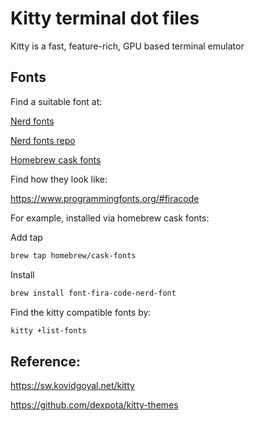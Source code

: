 # Kitty terminal dot files

Kitty is a fast, feature-rich, GPU based terminal emulator

## Fonts

Find a suitable font at:


[Nerd fonts](https://www.nerdfonts.com/)

[Nerd fonts repo](https://github.com/ryanoasis/nerd-fonts#option-3-install-script)

[Homebrew cask fonts](https://github.com/Homebrew/homebrew-cask-fonts/tree/master/Casks)

Find how they look like:

https://www.programmingfonts.org/#firacode

For example, installed via homebrew cask fonts:

Add tap

```sh
brew tap homebrew/cask-fonts
```

Install

```sh
brew install font-fira-code-nerd-font
```

Find the kitty compatible fonts by:

```sh
kitty +list-fonts
```

## Reference:
https://sw.kovidgoyal.net/kitty

https://github.com/dexpota/kitty-themes
